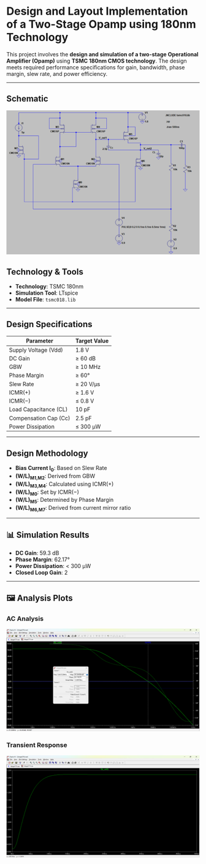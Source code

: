 # Design and Layout Implementation of a Two-Stage Opamp using 180nm Technology

This project involves the **design and simulation of a two-stage Operational Amplifier (Opamp)** using **TSMC 180nm CMOS technology**. The design meets required performance specifications for gain, bandwidth, phase margin, slew rate, and power efficiency.

---

## Schematic
![Schematic](Schematic.png)

## Technology & Tools

- **Technology**: TSMC 180nm
- **Simulation Tool**: LTspice
- **Model File**: `tsmc018.lib`

---

## Design Specifications

| Parameter              | Target Value  |
|------------------------|---------------|
| Supply Voltage (Vdd)   | 1.8 V         |
| DC Gain                | ≥ 60 dB       |
| GBW                    | ≥ 10 MHz      |
| Phase Margin           | ≥ 60°         |
| Slew Rate              | ≥ 20 V/μs     |
| ICMR(+)                | ≥ 1.6 V       |
| ICMR(−)                | ≤ 0.8 V       |
| Load Capacitance (CL)  | 10 pF         |
| Compensation Cap (Cc)  | 2.5 pF        |
| Power Dissipation      | ≤ 300 μW      |

---

## Design Methodology

- **Bias Current I<sub>0</sub>**: Based on Slew Rate
- **(W/L)<sub>M1,M2</sub>**: Derived from GBW
- **(W/L)<sub>M3,M4</sub>**: Calculated using ICMR(+)
- **(W/L)<sub>M0</sub>**: Set by ICMR(−)
- **(W/L)<sub>M5</sub>**: Determined by Phase Margin
- **(W/L)<sub>M6,M7</sub>**: Derived from current mirror ratio
  
---

## 📊 Simulation Results

- **DC Gain**: 59.3 dB  
- **Phase Margin**: 62.17°   
- **Power Dissipation**: < 300 μW
- **Closed Loop Gain**: 2

---

## 🖼️ Analysis Plots

### AC Analysis  
![Phase Margin](Phase%20Margin.png)

### Transient Response  
![Transient Analysis](Transient%20Analysis.png)
